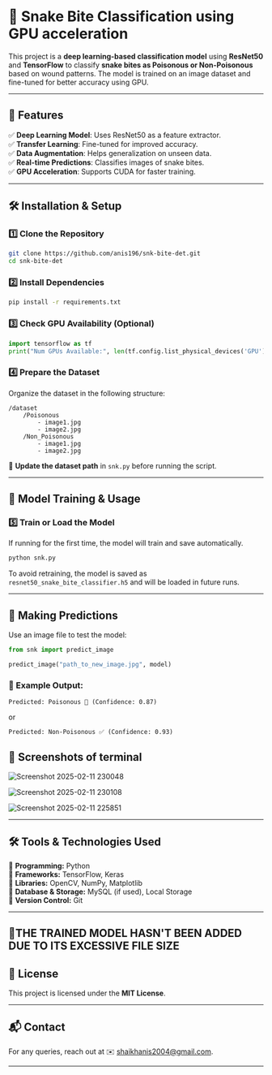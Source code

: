 # 🐍 Snake Bite Classification using GPU acceleration

This project is a **deep learning-based classification model** using **ResNet50** and **TensorFlow** to classify **snake bites as Poisonous or Non-Poisonous** based on wound patterns. The model is trained on an image dataset and fine-tuned for better accuracy using GPU.  

---

## 🚀 Features  
✅ **Deep Learning Model**: Uses ResNet50 as a feature extractor.  
✅ **Transfer Learning**: Fine-tuned for improved accuracy.  
✅ **Data Augmentation**: Helps generalization on unseen data.  
✅ **Real-time Predictions**: Classifies images of snake bites.  
✅ **GPU Acceleration**: Supports CUDA for faster training.  

---

## 🛠️ Installation & Setup  

### 1️⃣ Clone the Repository  
```bash
git clone https://github.com/anis196/snk-bite-det.git
cd snk-bite-det
```

### 2️⃣ Install Dependencies  
```bash
pip install -r requirements.txt
```

### 3️⃣ Check GPU Availability (Optional)  
```python
import tensorflow as tf
print("Num GPUs Available:", len(tf.config.list_physical_devices('GPU')))
```

### 4️⃣ Prepare the Dataset  
Organize the dataset in the following structure:  
```plaintext
/dataset  
    /Poisonous  
        - image1.jpg  
        - image2.jpg  
    /Non_Poisonous  
        - image1.jpg  
        - image2.jpg  
```
🔹 **Update the dataset path** in `snk.py` before running the script.

---

## 🎯 Model Training & Usage  

### 5️⃣ Train or Load the Model  
If running for the first time, the model will train and save automatically.  
```bash
python snk.py
```
To avoid retraining, the model is saved as `resnet50_snake_bite_classifier.h5` and will be loaded in future runs.

---

## 🐍 Making Predictions  
Use an image file to test the model:  
```python
from snk import predict_image

predict_image("path_to_new_image.jpg", model)
```
### **🔹 Example Output:**  
```plaintext
Predicted: Poisonous 🐍 (Confidence: 0.87)
```
or  
```plaintext
Predicted: Non-Poisonous ✅ (Confidence: 0.93)
```
## 📸 Screenshots of terminal 

![Screenshot 2025-02-11 230048](https://github.com/user-attachments/assets/cc2bba40-cfec-414f-bdeb-bf80363d16a9)

![Screenshot 2025-02-11 230108](https://github.com/user-attachments/assets/1cc1bd32-e7a5-4d17-8cb3-693b9b4f6f09)

![Screenshot 2025-02-11 225851](https://github.com/user-attachments/assets/5635feb0-8543-4032-a2ac-a4bf86247576)


---

## 🛠️ Tools & Technologies Used  
🔹 **Programming:** Python  
🔹 **Frameworks:** TensorFlow, Keras  
🔹 **Libraries:** OpenCV, NumPy, Matplotlib  
🔹 **Database & Storage:** MySQL (if used), Local Storage  
🔹 **Version Control:** Git  

---
## 📍THE TRAINED MODEL HASN'T BEEN ADDED DUE TO ITS EXCESSIVE FILE SIZE

## 📜 License  
This project is licensed under the **MIT License**.  

---

## 📬 Contact  
For any queries, reach out at ✉️ [shaikhanis2004@gmail.com](mailto:shaikhanis2004@gmail.com).  

---
